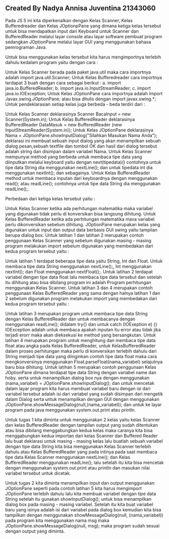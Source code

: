 ## Created By Nadya Annisa Juventina 21343060
Pada JS 5 ini kita diperkenalkan dengan Kelas Scanner, Kelas Bufferedreader dan Kelas JOptionpPane yang dimana ketiga kelas tersebut untuk bisa mendapatkan input dari Keyboard untuk Scanner dan BufferedReader melalui layar console atau layar software pembuat program sedangkan JOptionPane melalui layar GUI yang menggunakan bahasa pemrograman Java.

Untuk bisa menggunakan kelas tersebut kita harus mengimportnya terlebih dahulu kedalam program yaitu dengan cara :

Untuk Kelas Scanner berada pada paket java.util maka cara importnya adalah import java.util.Scanner;
Untuk Kelas Bufferedreader cara importnya terdapat 3 buah dengan cara sebagai berikut : a. import java.io.BufferedReader; b. import java.io.InputStreamReader; c. import java.io.IOException;
Untuk Kelas JOptionPane cara importnya adalah import Javax.swing.JOptionPane; atau bisa ditulis dengan import javax.swing.*;
Untuk pendeklarasian setiap kelas juga berbeda - beda terdiri dari :

Untuk Kelas Scanner deklarasinya Scanner BacaInput = new Scanner(System.in);
Untuk Kelas BufferedReader deklarasinya BufferedReader DataMasuk = new BufferedReader (new InputStreamReader(System.in));
Untuk Kelas JOptionPane deklarasinya Nama = JOptionPane.showInputDialog("Silahkan Masukan Nama Anda"); deklarasi ini membuat sebuah input dialog yang akan menampilkan sebuah dialog pesan,sebuah textfile dan tombol OK dan hasil dari dialog tersebut adalah string dan disimpan dalam variabel Nama.
Untuk Kelas Scanner mempunyai method yang berbeda untuk membaca tipe data yang diinputkan melalui keyboard yaitu dengan next(tipedata)() contohnya untuk tipe data String dia menggunakan nextLine(); dan untuk tipedata int dia menggunakan nextInt(); dan sebagainya. Untuk Kelas BufferedReader method untuk membaca inputan dari keyboardnya dengan menggunakan read(); atau readLine(); contohnya untuk tipe data String dia menggunakan readLine();.

Perbedaan dari ketiga kelas tersebut yaitu :

Untuk Kelas Scanner ketika ada perhitungan matematika maka variabel yang digunakan tidak perlu di konversikan bisa langsung dihitung.
Untuk Kelas BufferedReader ketika ada perhitungan matematika mava variabel perlu dikonversikan sebelum dihitung.
JOptionPane merupakan kelas yang digunakan untuk input dan output data berbasis GUI swing yaitu tampilan berupa dialog box.
Untuk latihan 1 dan latihan 2 merupakan contoh penggunaan Kelas Scanner yang sebelum digunakan masing - masing program melakukan import sebelum digunakan yang membedakan dari kedua program tersebut yaitu :

Untuk latihan 1 terdapat beberapa tipe data yaitu String, Int dan Float. Untuk membaca tipe data String menggunakan nextLine();, Int menggunakan nextInt();
dan Float menggunakan nextFloat();.
Untuk latihan 2 terdapat variabel dengan tipe data float lalu membaca tipe data tersebut dan setelah itu dihitung atau bisa dibilang program ini adalah Program perhitungan menggunakan Kelas Scanner.
Untuk latihan 3 dan 4 merupakan contoh penggunaan Kelas BufferedReader yang sama dengan halnya latihan 1 dan 2 sebelum digunakan program melakukan import yang membedakan dari kedua program tersebut yaitu :

Untuk latihan 3 merupakan program untuk membaca tipe data String dengan Kelas BufferedReader dan untuk membacanya dengan menggunakan readLine(); didalam try{} dan untuk catch (IOExeption e) {} IOException adalah untuk membaca apakah inputan itu error atau tidak jika terjadi erorr maka akan dieksekusi ke method yang bersangkutan.
Untuk latihan 4 merupakan program untuk menghitung dan membaca tipe data float atau angka pada Kelas BufferedReader, untuk KelasBufferedReader dalam proses
perhitungan maka perlu di konversikan terlebih dahulu dari String menjadi tipe data yang diinginkan contoh tipe data float maka cara mengkonversinya menggunakan Float.parseFloat(nama_variabel) selajutnya baru bisa dihitung.
Untuk latihan 5 merupakan contoh penggunaan Kelas JOptionPane dimana terdapat tipe data String dengan variabel name dan hoby. serta untuk menampilkan dialog box nya dengan menggunakan (nama_variabel) = JOptionPane.showInputDialog(); dan untuk mencetak dalam layar program kita harus membuat variabel baru dengan isi dari variabel tersebut adalah isi dari variabel yang sudah disimpan dari mengetik dalam Dialog serta untuk menampilkan dengan GUI dengan menggunakan JOptionPane.showMessageDialog(null,(nama_variabel)); dan untuk ke layar program pada java menggunakan system.out.print atau println.

Untuk tugas 1 kita diminta untuk menggunakan 2 kelas yaitu kelas Scanner dan kelas BufferedReader dengan tampilan output yang sudah ditentukan atau bisa dibilang menggabungkan kedua kelas maka caranya kita bisa menggabungkan kedua importan dari kelas Scanner dan Buffered Reader lalu buat deklarasi untuk masing - masing kelas lalu buatlah sebuah variabel dengan tipe data String kita bisa menggunakan Kelas Scanner terlebih dahulu atau Kelas BufferedReader yang pada intinya pada saat membaca tipe data Kelas Scanner menggunakan nextLine(); dan Kelas BufferedReader menggunakan readLine(); lalu setelah itu kita bisa mencetak dengan menggunakan system.out.print atau println dan masukan nilai variabel tersebut untuk dicetak.

Untuk tugas 2 kita diminta menampilkan input dan output menggunakan JOptionPane seperti pada contoh latihan 5 kita harus mengimport JOptionPane terlebih dahulu lalu kita membuat variabel dengan tipe data String setelah itu gunakan showInputDialog(); untuk bisa menampilkan dialog box pada masing - masing variabel. Setelah itu kita buat variabel baru yang isinya adalah isi dari variabel pada dialog box kemudian kita bisa tampilkan dengan menggunakan showMessageDialog(null, (nama_variabel)) pada program kita menggunakan nama msg maka JOptionPane.showMessageDialog(null, msg); maka program sudah sesuai dengan output yang diminta.
